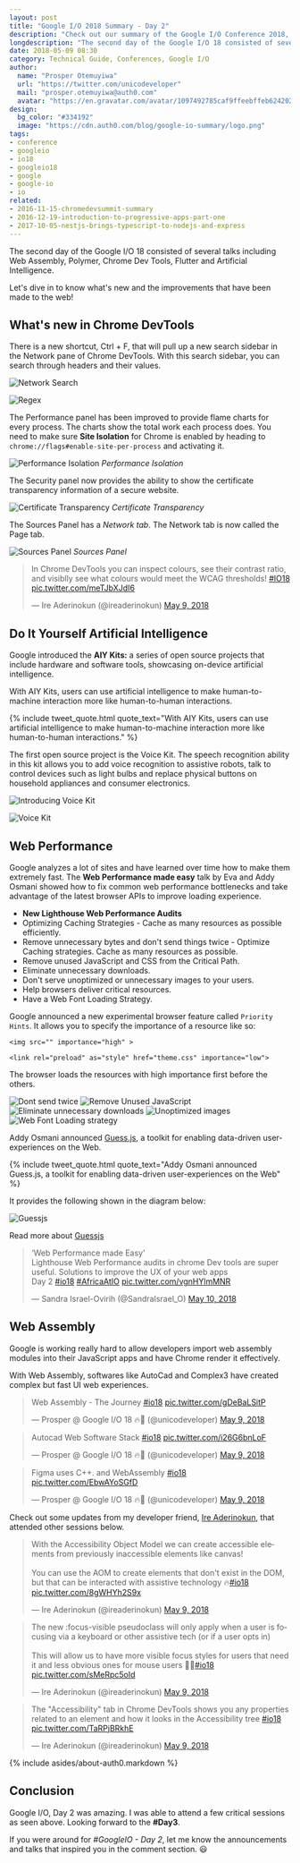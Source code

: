 ```yaml
---
layout: post
title: "Google I/O 2018 Summary - Day 2"
description: "Check out our summary of the Google I/O Conference 2018, Day 2."
longdescription: "The second day of the Google I/O 18 consisted of several talks including Web Assembly, Polymer, Chrome Dev Tools, Flutter and Artificial Intelligence."
date: 2018-05-09 08:30
category: Technical Guide, Conferences, Google I/O
author:
  name: "Prosper Otemuyiwa"
  url: "https://twitter.com/unicodeveloper"
  mail: "prosper.otemuyiwa@auth0.com"
  avatar: "https://en.gravatar.com/avatar/1097492785caf9ffeebffeb624202d8f?s=200"
design:
  bg_color: "#334192"
  image: "https://cdn.auth0.com/blog/google-io-summary/logo.png"
tags:
- conference
- googleio
- io18
- googleio18
- google
- google-io
- io
related:
- 2016-11-15-chromedevsummit-summary
- 2016-12-19-introduction-to-progressive-apps-part-one
- 2017-10-05-nestjs-brings-typescript-to-nodejs-and-express
---
```


The second day of the Google I/O 18 consisted of several talks including Web Assembly, Polymer, Chrome Dev Tools, Flutter and Artificial Intelligence.

Let's dive in to know what's new and the improvements that have been made to the web!

## What's new in Chrome DevTools

There is a new shortcut, Ctrl + F, that will pull up a new search sidebar in the Network pane of Chrome DevTools. With this search sidebar, you can search through headers and their values.

![Network Search](https://developers.google.com/web/updates/images/2018/04/network-search.png)

![Regex](https://developers.google.com/web/updates/images/2018/04/regex.png)

The Performance panel has been improved to provide flame charts for every process. The charts show the total work each process does. You need to make sure **Site Isolation** for Chrome is enabled by heading to `chrome://flags#enable-site-per-process` and activating it.

![Performance Isolation](https://developers.google.com/web/updates/images/2018/04/perf-isolation.png)
_Performance Isolation_

The Security panel now provides the ability to show the certificate transparency information of a secure website.

![Certificate Transparency](https://developers.google.com/web/updates/images/2018/04/certificate-transparency.png)
_Certificate Transparency_

The Sources Panel has a _Network tab_. The Network tab is now called the Page tab.

![Sources Panel](https://developers.google.com/web/updates/images/2018/04/page.png)
_Sources Panel_

<blockquote class="twitter-tweet" data-lang="en"><p lang="en" dir="ltr">In Chrome DevTools you can inspect colours, see their contrast ratio, and visiblly see what colours would meet the WCAG thresholds! <a href="https://twitter.com/hashtag/IO18?src=hash&amp;ref_src=twsrc%5Etfw">#IO18</a> <a href="https://t.co/meTJbXJdI6">pic.twitter.com/meTJbXJdI6</a></p>&mdash; Ire Aderinokun (@ireaderinokun) <a href="https://twitter.com/ireaderinokun/status/994285517784076288?ref_src=twsrc%5Etfw">May 9, 2018</a></blockquote>
<script async src="https://platform.twitter.com/widgets.js" charset="utf-8"></script>

## Do It Yourself Artificial Intelligence

Google introduced the **AIY Kits:** a series of open source projects that include hardware and software tools, showcasing on-device artificial intelligence.

With AIY Kits, users can use artificial intelligence to make human-to-machine interaction more like human-to-human interactions. 

{% include tweet_quote.html quote_text="With AIY Kits, users can use artificial intelligence to make human-to-machine interaction more like human-to-human interactions." %}

The first open source project is the Voice Kit. The speech recognition ability in this kit allows you to add voice recognition to assistive robots, talk to control devices such as light bulbs and replace physical buttons on household appliances and consumer electronics.

![Introducing Voice Kit](https://cdn.auth0.com/blog/googleio2/introvoicekit.png)

![Voice Kit](https://cdn.auth0.com/blog/googleio2/voicekit.png)

## Web Performance

Google analyzes a lot of sites and have learned over time how to make them extremely fast. The **Web Performance made easy** talk by Eva and Addy Osmani showed how to fix common web performance bottlenecks and take advantage of the latest browser APIs to improve loading experience.

* **New Lighthouse Web Performance Audits** 
* Optimizing Caching Strategies - Cache as many resources as possible efficiently.
* Remove unnecessary bytes and don't send things twice - Optimize Caching strategies. Cache as many resources as possible.
* Remove unused JavaScript and CSS from the Critical Path.
* Eliminate unnecessary downloads.
* Don't serve unoptimized or unnecessary images to your users.
* Help browsers deliver critical resources.
* Have a Web Font Loading Strategy.

Google announced a new experimental browser feature called `Priority Hints`. It allows you to specify the importance of a resource like so:

```
<img src="" importance="high" >
```

```
<link rel="preload" as="style" href="theme.css" importance="low">
```

The browser loads the resources with high importance first before the others.

![Dont send twice](https://cdn.auth0.com/blog/googleio2/dontsendtwice.png)
![Remove Unused JavaScript](https://cdn.auth0.com/blog/googleio2/removeunusedjs.png)
![Eliminate unnecessary downloads](https://cdn.auth0.com/blog/googio2/eliminateunecessarydownloads.png)
![Unoptimized images](https://cdn.auth0.com/blog/googleio2/unoptimized.png)
![Web Font Loading strategy](https://cdn.auth0.com/blog/googleio2/webfontloadingstrategy.png)

Addy Osmani announced [Guess.js](https://github.com/guess-js/guess), a toolkit for enabling data-driven user-experiences on the Web. 


{% include tweet_quote.html quote_text="Addy Osmani announced Guess.js, a toolkit for enabling data-driven user-experiences on the Web" %}

It provides the following shown in the diagram below:

![Guessjs](https://cdn.auth0.com/blog/googleio2/guessjs.png)

Read more about [Guessjs](https://blog.mgechev.com/2018/05/09/introducing-guess-js-data-driven-user-experiences-web/)

<blockquote class="twitter-tweet" data-lang="en"><p lang="en" dir="ltr">‘Web Performance made Easy’<br>Lighthouse Web Performance audits in chrome Dev tools are super useful. Solutions to improve the UX of your web apps <br>Day 2 <a href="https://twitter.com/hashtag/io18?src=hash&amp;ref_src=twsrc%5Etfw">#io18</a> <a href="https://twitter.com/hashtag/AfricaAtIO?src=hash&amp;ref_src=twsrc%5Etfw">#AfricaAtIO</a> <a href="https://t.co/vgnHYlmMNR">pic.twitter.com/vgnHYlmMNR</a></p>&mdash; Sandra Israel-Ovirih (@SandraIsrael_O) <a href="https://twitter.com/SandraIsrael_O/status/994454557559148544?ref_src=twsrc%5Etfw">May 10, 2018</a></blockquote>
<script async src="https://platform.twitter.com/widgets.js" charset="utf-8"></script>


## Web Assembly

Google is working really hard to allow developers import web assembly modules into their JavaScript apps and have Chrome render it effectively.

With Web Assembly, softwares like AutoCad and Complex3 have created complex but fast UI web experiences.

<blockquote class="twitter-tweet" data-lang="en"><p lang="en" dir="ltr">Web Assembly - The Journey <a href="https://twitter.com/hashtag/io18?src=hash&amp;ref_src=twsrc%5Etfw">#io18</a> <a href="https://t.co/gDeBaLSitP">pic.twitter.com/gDeBaLSitP</a></p>&mdash; Prosper @ Google I/O 18 🔥🚀 (@unicodeveloper) <a href="https://twitter.com/unicodeveloper/status/994336938957066240?ref_src=twsrc%5Etfw">May 9, 2018</a></blockquote>
<script async src="https://platform.twitter.com/widgets.js" charset="utf-8"></script>

<blockquote class="twitter-tweet" data-lang="en"><p lang="it" dir="ltr">Autocad Web Software Stack <a href="https://twitter.com/hashtag/io18?src=hash&amp;ref_src=twsrc%5Etfw">#io18</a> <a href="https://t.co/i26G6bnLoF">pic.twitter.com/i26G6bnLoF</a></p>&mdash; Prosper @ Google I/O 18 🔥🚀 (@unicodeveloper) <a href="https://twitter.com/unicodeveloper/status/994336060506173440?ref_src=twsrc%5Etfw">May 9, 2018</a></blockquote>
<script async src="https://platform.twitter.com/widgets.js" charset="utf-8"></script>

<blockquote class="twitter-tweet" data-lang="en"><p lang="en" dir="ltr">Figma uses C++. and WebAssembly <a href="https://twitter.com/hashtag/io18?src=hash&amp;ref_src=twsrc%5Etfw">#io18</a> <a href="https://t.co/EbwAYoSGfD">pic.twitter.com/EbwAYoSGfD</a></p>&mdash; Prosper @ Google I/O 18 🔥🚀 (@unicodeveloper) <a href="https://twitter.com/unicodeveloper/status/994333999936913408?ref_src=twsrc%5Etfw">May 9, 2018</a></blockquote>
<script async src="https://platform.twitter.com/widgets.js" charset="utf-8"></script>

Check out some updates from my developer friend, [Ire Aderinokun](https://twitter.com/ireaderinokun), that attended other sessions below.

<blockquote class="twitter-tweet" data-lang="en"><p lang="en" dir="ltr">With the Accessibility Object Model we can create accessible elements from previously inaccessible elements like canvas!<br><br>You can use the AOM to create elements that don&#39;t exist in the DOM, but that can be interacted with assistive technology 🔥<a href="https://twitter.com/hashtag/io18?src=hash&amp;ref_src=twsrc%5Etfw">#io18</a> <a href="https://t.co/8gWHYh2S9x">pic.twitter.com/8gWHYh2S9x</a></p>&mdash; Ire Aderinokun (@ireaderinokun) <a href="https://twitter.com/ireaderinokun/status/994292868498972672?ref_src=twsrc%5Etfw">May 9, 2018</a></blockquote>
<script async src="https://platform.twitter.com/widgets.js" charset="utf-8"></script>

<blockquote class="twitter-tweet" data-lang="en"><p lang="en" dir="ltr">The new :focus-visible pseudoclass will only apply when a user is focusing via a keyboard or other assistive tech (or if a user opts in)<br><br>This will allow us to have more visible focus styles for users that need it and less obvious ones for mouse users 👏🏾<a href="https://twitter.com/hashtag/io18?src=hash&amp;ref_src=twsrc%5Etfw">#io18</a> <a href="https://t.co/sMeRpc5oId">pic.twitter.com/sMeRpc5oId</a></p>&mdash; Ire Aderinokun (@ireaderinokun) <a href="https://twitter.com/ireaderinokun/status/994289136826703872?ref_src=twsrc%5Etfw">May 9, 2018</a></blockquote>
<script async src="https://platform.twitter.com/widgets.js" charset="utf-8"></script>

<blockquote class="twitter-tweet" data-lang="en"><p lang="en" dir="ltr">The &quot;Accessibility&quot; tab in Chrome DevTools shows you any properties related to an element and how it looks in the Accessibility tree <a href="https://twitter.com/hashtag/io18?src=hash&amp;ref_src=twsrc%5Etfw">#io18</a> <a href="https://t.co/TaRPjBRkhE">pic.twitter.com/TaRPjBRkhE</a></p>&mdash; Ire Aderinokun (@ireaderinokun) <a href="https://twitter.com/ireaderinokun/status/994286888868429824?ref_src=twsrc%5Etfw">May 9, 2018</a></blockquote>
<script async src="https://platform.twitter.com/widgets.js" charset="utf-8"></script>


{% include asides/about-auth0.markdown %}


## Conclusion

Google I/O, Day 2 was amazing. I was able to attend a few critical sessions as seen above. Looking forward to the **#Day3**.

If you were around for _#GoogleIO - Day 2_, let me know the announcements and talks that inspired you in the comment section. 😃
